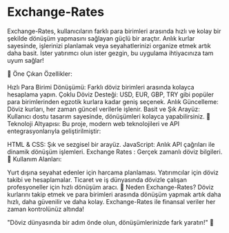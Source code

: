 # Exchange-Rates
Exchange-Rates, kullanıcıların farklı para birimleri arasında hızlı ve kolay bir şekilde dönüşüm yapmasını sağlayan güçlü bir araçtır. Anlık kurlar sayesinde, işlerinizi planlamak veya seyahatlerinizi organize etmek artık daha basit. İster yatırımcı olun ister gezgin, bu uygulama ihtiyacınıza tam uyum sağlar!

🔑 Öne Çıkan Özellikler:

Hızlı Para Birimi Dönüşümü: Farklı döviz birimleri arasında kolayca hesaplama yapın.
Çoklu Döviz Desteği: USD, EUR, GBP, TRY gibi popüler para birimlerinden egzotik kurlara kadar geniş seçenek.
Anlık Güncelleme: Döviz kurları, her zaman güncel verilerle işlenir.
Basit ve Şık Arayüz: Kullanıcı dostu tasarım sayesinde, dönüşümleri kolayca yapabilirsiniz.
🌟 Teknoloji Altyapısı:
Bu proje, modern web teknolojileri ve API entegrasyonlarıyla geliştirilmiştir:

HTML & CSS: Şık ve sezgisel bir arayüz.
JavaScript: Anlık API çağrıları ile dinamik dönüşüm işlemleri.
Exchange Rates : Gerçek zamanlı döviz bilgileri.
🎯 Kullanım Alanları:

Yurt dışına seyahat edenler için harcama planlaması.
Yatırımcılar için döviz takibi ve hesaplamalar.
Ticaret ve iş dünyasında dövizle çalışan profesyoneller için hızlı dönüşüm aracı.
🚀 Neden Exchange-Rates?
Döviz kurlarını takip etmek ve para birimleri arasında dönüşüm yapmak artık daha hızlı, daha güvenilir ve daha kolay. Exchange-Rates ile finansal veriler her zaman kontrolünüz altında!

"Döviz dünyasında bir adım önde olun, dönüşümlerinizde fark yaratın!" 💸
